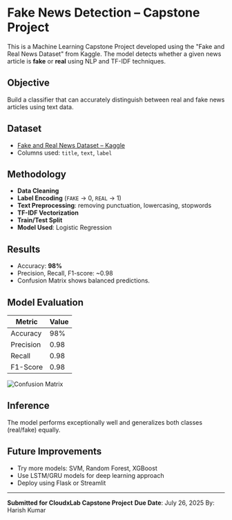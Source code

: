 # Fake News Detection – Capstone Project

This is a Machine Learning Capstone Project developed using the "Fake and Real News Dataset" from Kaggle. The model detects whether a given news article is **fake** or **real** using NLP and TF-IDF techniques.

##  Objective
Build a classifier that can accurately distinguish between real and fake news articles using text data.

##  Dataset
- [Fake and Real News Dataset – Kaggle](https://www.kaggle.com/clmentbisaillon/fake-and-real-news-dataset)
- Columns used: `title`, `text`, `label`

##  Methodology

- **Data Cleaning**
- **Label Encoding** (`FAKE` → 0, `REAL` → 1)
- **Text Preprocessing**: removing punctuation, lowercasing, stopwords
- **TF-IDF Vectorization**
- **Train/Test Split**
- **Model Used**: Logistic Regression

##  Results

- Accuracy: **98%**
- Precision, Recall, F1-score: ~0.98
- Confusion Matrix shows balanced predictions.

##  Model Evaluation

| Metric      | Value |
|-------------|-------|
| Accuracy    | 98%   |
| Precision   | 0.98  |
| Recall      | 0.98  |
| F1-Score    | 0.98  |

![Confusion Matrix](confusion_matrix.png)  <!-- You can upload and refer image if needed -->

##  Inference
The model performs exceptionally well and generalizes both classes (real/fake) equally.

##  Future Improvements
- Try more models: SVM, Random Forest, XGBoost
- Use LSTM/GRU models for deep learning approach
- Deploy using Flask or Streamlit

---

 **Submitted for CloudxLab Capstone Project**
 **Due Date**: July 26, 2025
 By: Harish Kumar
